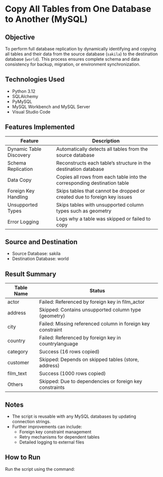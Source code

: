 # Copy All Tables from One Database to Another (MySQL)

## Objective
To perform full database replication by dynamically identifying and copying all tables and their data from the source database (`sakila`) to the destination database (`world`). This process ensures complete schema and data consistency for backup, migration, or environment synchronization.

## Technologies Used
- Python 3.12
- SQLAlchemy
- PyMySQL
- MySQL Workbench and MySQL Server
- Visual Studio Code

## Features Implemented

| Feature               | Description                                                                 |
|-----------------------|-----------------------------------------------------------------------------|
| Dynamic Table Discovery | Automatically detects all tables from the source database                 |
| Schema Replication    | Reconstructs each table’s structure in the destination database             |
| Data Copy             | Copies all rows from each table into the corresponding destination table    |
| Foreign Key Handling  | Skips tables that cannot be dropped or created due to foreign key issues    |
| Unsupported Types     | Skips tables with unsupported column types such as geometry                 |
| Error Logging         | Logs why a table was skipped or failed to copy                              |

## Source and Destination
- Source Database: sakila
- Destination Database: world

## Result Summary

| Table Name     | Status                                                       |
|----------------|--------------------------------------------------------------|
| actor          | Failed: Referenced by foreign key in film_actor              |
| address        | Skipped: Contains unsupported column type (geometry)         |
| city           | Failed: Missing referenced column in foreign key constraint  |
| country        | Failed: Referenced by foreign key in countrylanguage         |
| category       | Success (16 rows copied)                                     |
| customer       | Skipped: Depends on skipped tables (store, address)          |
| film_text      | Success (1000 rows copied)                                   |
| Others         | Skipped: Due to dependencies or foreign key constraints      |

## Notes
- The script is reusable with any MySQL databases by updating connection strings.
- Further improvements can include:
  - Foreign key constraint management
  - Retry mechanisms for dependent tables
  - Detailed logging to external files

## How to Run

Run the script using the command:

